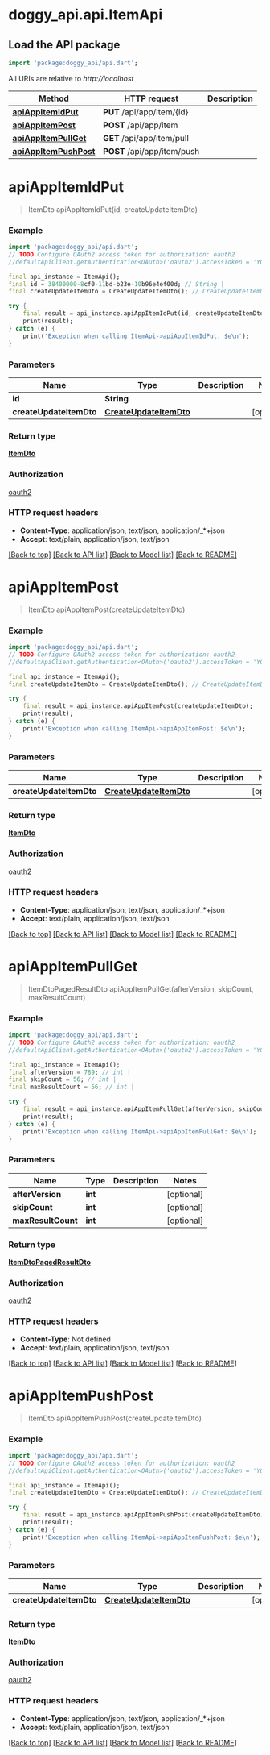# doggy_api.api.ItemApi

## Load the API package
```dart
import 'package:doggy_api/api.dart';
```

All URIs are relative to *http://localhost*

Method | HTTP request | Description
------------- | ------------- | -------------
[**apiAppItemIdPut**](ItemApi.md#apiappitemidput) | **PUT** /api/app/item/{id} | 
[**apiAppItemPost**](ItemApi.md#apiappitempost) | **POST** /api/app/item | 
[**apiAppItemPullGet**](ItemApi.md#apiappitempullget) | **GET** /api/app/item/pull | 
[**apiAppItemPushPost**](ItemApi.md#apiappitempushpost) | **POST** /api/app/item/push | 


# **apiAppItemIdPut**
> ItemDto apiAppItemIdPut(id, createUpdateItemDto)



### Example
```dart
import 'package:doggy_api/api.dart';
// TODO Configure OAuth2 access token for authorization: oauth2
//defaultApiClient.getAuthentication<OAuth>('oauth2').accessToken = 'YOUR_ACCESS_TOKEN';

final api_instance = ItemApi();
final id = 38400000-8cf0-11bd-b23e-10b96e4ef00d; // String | 
final createUpdateItemDto = CreateUpdateItemDto(); // CreateUpdateItemDto | 

try {
    final result = api_instance.apiAppItemIdPut(id, createUpdateItemDto);
    print(result);
} catch (e) {
    print('Exception when calling ItemApi->apiAppItemIdPut: $e\n');
}
```

### Parameters

Name | Type | Description  | Notes
------------- | ------------- | ------------- | -------------
 **id** | **String**|  | 
 **createUpdateItemDto** | [**CreateUpdateItemDto**](CreateUpdateItemDto.md)|  | [optional] 

### Return type

[**ItemDto**](ItemDto.md)

### Authorization

[oauth2](../README.md#oauth2)

### HTTP request headers

 - **Content-Type**: application/json, text/json, application/_*+json
 - **Accept**: text/plain, application/json, text/json

[[Back to top]](#) [[Back to API list]](../README.md#documentation-for-api-endpoints) [[Back to Model list]](../README.md#documentation-for-models) [[Back to README]](../README.md)

# **apiAppItemPost**
> ItemDto apiAppItemPost(createUpdateItemDto)



### Example
```dart
import 'package:doggy_api/api.dart';
// TODO Configure OAuth2 access token for authorization: oauth2
//defaultApiClient.getAuthentication<OAuth>('oauth2').accessToken = 'YOUR_ACCESS_TOKEN';

final api_instance = ItemApi();
final createUpdateItemDto = CreateUpdateItemDto(); // CreateUpdateItemDto | 

try {
    final result = api_instance.apiAppItemPost(createUpdateItemDto);
    print(result);
} catch (e) {
    print('Exception when calling ItemApi->apiAppItemPost: $e\n');
}
```

### Parameters

Name | Type | Description  | Notes
------------- | ------------- | ------------- | -------------
 **createUpdateItemDto** | [**CreateUpdateItemDto**](CreateUpdateItemDto.md)|  | [optional] 

### Return type

[**ItemDto**](ItemDto.md)

### Authorization

[oauth2](../README.md#oauth2)

### HTTP request headers

 - **Content-Type**: application/json, text/json, application/_*+json
 - **Accept**: text/plain, application/json, text/json

[[Back to top]](#) [[Back to API list]](../README.md#documentation-for-api-endpoints) [[Back to Model list]](../README.md#documentation-for-models) [[Back to README]](../README.md)

# **apiAppItemPullGet**
> ItemDtoPagedResultDto apiAppItemPullGet(afterVersion, skipCount, maxResultCount)



### Example
```dart
import 'package:doggy_api/api.dart';
// TODO Configure OAuth2 access token for authorization: oauth2
//defaultApiClient.getAuthentication<OAuth>('oauth2').accessToken = 'YOUR_ACCESS_TOKEN';

final api_instance = ItemApi();
final afterVersion = 789; // int | 
final skipCount = 56; // int | 
final maxResultCount = 56; // int | 

try {
    final result = api_instance.apiAppItemPullGet(afterVersion, skipCount, maxResultCount);
    print(result);
} catch (e) {
    print('Exception when calling ItemApi->apiAppItemPullGet: $e\n');
}
```

### Parameters

Name | Type | Description  | Notes
------------- | ------------- | ------------- | -------------
 **afterVersion** | **int**|  | [optional] 
 **skipCount** | **int**|  | [optional] 
 **maxResultCount** | **int**|  | [optional] 

### Return type

[**ItemDtoPagedResultDto**](ItemDtoPagedResultDto.md)

### Authorization

[oauth2](../README.md#oauth2)

### HTTP request headers

 - **Content-Type**: Not defined
 - **Accept**: text/plain, application/json, text/json

[[Back to top]](#) [[Back to API list]](../README.md#documentation-for-api-endpoints) [[Back to Model list]](../README.md#documentation-for-models) [[Back to README]](../README.md)

# **apiAppItemPushPost**
> ItemDto apiAppItemPushPost(createUpdateItemDto)



### Example
```dart
import 'package:doggy_api/api.dart';
// TODO Configure OAuth2 access token for authorization: oauth2
//defaultApiClient.getAuthentication<OAuth>('oauth2').accessToken = 'YOUR_ACCESS_TOKEN';

final api_instance = ItemApi();
final createUpdateItemDto = CreateUpdateItemDto(); // CreateUpdateItemDto | 

try {
    final result = api_instance.apiAppItemPushPost(createUpdateItemDto);
    print(result);
} catch (e) {
    print('Exception when calling ItemApi->apiAppItemPushPost: $e\n');
}
```

### Parameters

Name | Type | Description  | Notes
------------- | ------------- | ------------- | -------------
 **createUpdateItemDto** | [**CreateUpdateItemDto**](CreateUpdateItemDto.md)|  | [optional] 

### Return type

[**ItemDto**](ItemDto.md)

### Authorization

[oauth2](../README.md#oauth2)

### HTTP request headers

 - **Content-Type**: application/json, text/json, application/_*+json
 - **Accept**: text/plain, application/json, text/json

[[Back to top]](#) [[Back to API list]](../README.md#documentation-for-api-endpoints) [[Back to Model list]](../README.md#documentation-for-models) [[Back to README]](../README.md)

